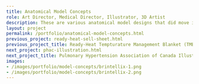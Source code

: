 ```yaml
---
title: Anatomical Model Concepts
role: Art Director, Medical Director, Illustrator, 3D Artist
description: These are various anatomical model designs that did move into production. I sculpted and modeled all 3D anatomy as well as created any copy and artwork.
layout: project
permalink: /portfolio/anatomical-model-concepts.html
previous_project: ready-heat-sell-sheet.html
previous_project_title: Ready-Heat Tempturature Management Blanket (TMB) Sell Sheet
next_project: phac-illustration.html
next_project_title: Pulmonary Hypertension Association of Canada Illustation
images:
- /images/portfolio/model-concepts/brintellix-1.png
- /images/portfolio/model-concepts/brintellix-2.png
---
```

